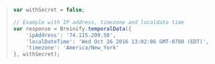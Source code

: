 > ```javascript
> var withSecret = false;
> 
> // Example with IP address, timezone and localdata time
> var response = Breinify.temporalData({
>     'ipAddress': '74.115.209.58',
>     'localDateTime': 'Wed Oct 26 2016 13:02:06 GMT-0700 (EDT)',
>     'timezone': 'America/New_York'
> }, withSecret);
> ```

